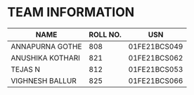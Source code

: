 # TEAM INFORMATION

|NAME|ROLL NO.|USN|
|----|--------|---|
|ANNAPURNA GOTHE|808|01FE21BCS049|
|ANUSHIKA KOTHARI|821|01FE21BCS062|
|TEJAS N|812|01FE21BCS053|
|VIGHNESH BALLUR|825|01FE21BCS066|





